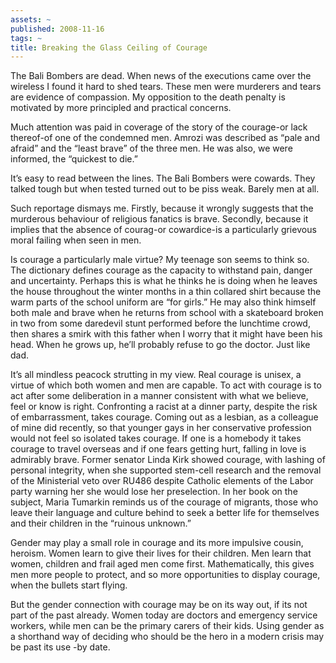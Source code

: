 ```yaml
---
assets: ~
published: 2008-11-16
tags: ~
title: Breaking the Glass Ceiling of Courage
---
```

The Bali Bombers are dead. When news of the executions came over the
wireless I found it hard to shed tears. These men were murderers and
tears are evidence of compassion. My opposition to the death penalty is
motivated by more principled and practical concerns.

Much attention was paid in coverage of the story of the courage-or lack
thereof-of one of the condemned men. Amrozi was described as “pale and
afraid” and the “least brave” of the three men. He was also, we were
informed, the “quickest to die.”

It’s easy to read between the lines. The Bali Bombers were cowards. They
talked tough but when tested turned out to be piss weak. Barely men at
all.

Such reportage dismays me. Firstly, because it wrongly suggests that the
murderous behaviour of religious fanatics is brave. Secondly, because it
implies that the absence of courag-or cowardice-is a particularly
grievous moral failing when seen in men.

Is courage a particularly male virtue? My teenage son seems to think so.
The dictionary defines courage as the capacity to withstand pain, danger
and uncertainty. Perhaps this is what he thinks he is doing when he
leaves the house throughout the winter months in a thin collared shirt
because the warm parts of the school uniform are “for girls.” He may
also think himself both male and brave when he returns from school with
a skateboard broken in two from some daredevil stunt performed before
the lunchtime crowd, then shares a smirk with this father when I worry
that it might have been his head. When he grows up, he’ll probably
refuse to go the doctor. Just like dad.

It’s all mindless peacock strutting in my view. Real courage is unisex,
a virtue of which both women and men are capable. To act with courage is
to act after some deliberation in a manner consistent with what we
believe, feel or know is right. Confronting a racist at a dinner party,
despite the risk of embarrassment, takes courage. Coming out as a
lesbian, as a colleague of mine did recently, so that younger gays in
her conservative profession would not feel so isolated takes courage. If
one is a homebody it takes courage to travel overseas and if one fears
getting hurt, falling in love is admirably brave. Former senator Linda
Kirk showed courage, with lashing of personal integrity, when she
supported stem-cell research and the removal of the Ministerial veto
over RU486 despite Catholic elements of the Labor party warning her she
would lose her preselection. In her book on the subject, Maria Tumarkin
reminds us of the courage of migrants, those who leave their language
and culture behind to seek a better life for themselves and their
children in the “ruinous unknown.”

Gender may play a small role in courage and its more impulsive cousin,
heroism. Women learn to give their lives for their children. Men learn
that women, children and frail aged men come first. Mathematically, this
gives men more people to protect, and so more opportunities to display
courage, when the bullets start flying.

But the gender connection with courage may be on its way out, if its not
part of the past already. Women today are doctors and emergency service
workers, while men can be the primary carers of their kids. Using gender
as a shorthand way of deciding who should be the hero in a modern crisis
may be past its use -by date.